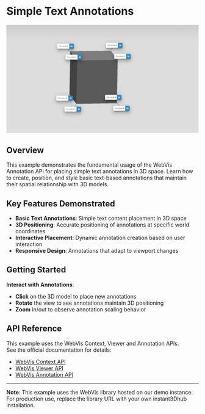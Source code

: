 # Simple Text Annotations

![Simple Annotations Example](./thumb.png)

## Overview

This example demonstrates the fundamental usage of the WebVis Annotation API for placing simple text annotations in 3D space. Learn how to create, position, and style basic text-based annotations that maintain their spatial relationship with 3D models.

## Key Features Demonstrated

- **Basic Text Annotations**: Simple text content placement in 3D space
- **3D Positioning**: Accurate positioning of annotations at specific world coordinates
- **Interactive Placement**: Dynamic annotation creation based on user interaction
- **Responsive Design**: Annotations that adapt to viewport changes

## Getting Started
 **Interact with Annotations**:
   - **Click** on the 3D model to place new annotations
   - **Rotate** the view to see annotations maintain 3D positioning
   - **Zoom** in/out to observe annotation scaling behavior

## API Reference

This example uses the WebVis Context, Viewer and Annotation APIs.  
See the official documentation for details:  
- [WebVis Context API](https://docs.threedy.io/latest/doc/webvis/interfaces/ContextAPI.html#contextapi)
- [WebVis Viewer API](https://docs.threedy.io/latest/doc/webvis/interfaces/ViewerAPI.html#viewerapi)
- [WebVis Annotation API](https://docs.threedy.io/latest/doc/webvis/interfaces/AnnotationAPI.html#annotationapi)

---

**Note**: This example uses the WebVis library hosted on our demo instance. For production use, replace the library URL with your own instant3Dhub installation.
